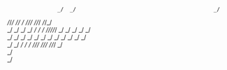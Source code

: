                                                                            
                    _/  _/                                            _/   
   _/_/_/  _/_/        _/    _/_/_/                _/_/_/  _/_/_/          
  _/    _/    _/  _/  _/  _/    _/  _/_/_/_/_/  _/    _/  _/    _/  _/     
 _/    _/    _/  _/  _/  _/    _/              _/    _/  _/    _/  _/      
_/    _/    _/  _/  _/    _/_/_/                _/_/_/  _/_/_/    _/       
                                                       _/                  
                                                      _/                   
